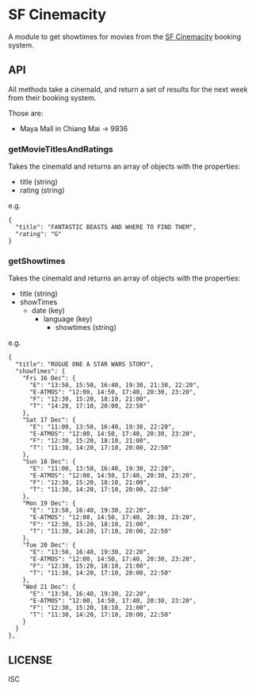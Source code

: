 # SF Cinemacity

A module to get showtimes for movies from the [SF Cinemacity](sfcinemacity.com) booking system.

## API

All methods take a cinemaId, and return a set of results for the next week from their booking system.

Those are:
- Maya Mall in Chiang Mai -> 9936

### getMovieTitlesAndRatings

Takes the cinemaId and returns an array of objects with the properties:

- title (string)
- rating (string)

e.g.
```
{
  "title": "FANTASTIC BEASTS AND WHERE TO FIND THEM",
  "rating": "G"
}
```

### getShowtimes

Takes the cinemaId and returns an array of objects with the properties:

- title (string)
- showTimes
  - date (key)
    - language (key)
      - showtimes (string)

e.g.
```
{
  "title": "ROGUE ONE A STAR WARS STORY",
  "showTimes": {
    "Fri 16 Dec": {
      "E": "13:50, 15:50, 16:40, 19:30, 21:30, 22:20",
      "E-ATMOS": "12:00, 14:50, 17:40, 20:30, 23:20",
      "F": "12:30, 15:20, 18:10, 21:00",
      "T": "14:20, 17:10, 20:00, 22:50"
    },
    "Sat 17 Dec": {
      "E": "11:00, 13:50, 16:40, 19:30, 22:20",
      "E-ATMOS": "12:00, 14:50, 17:40, 20:30, 23:20",
      "F": "12:30, 15:20, 18:10, 21:00",
      "T": "11:30, 14:20, 17:10, 20:00, 22:50"
    },
    "Sun 18 Dec": {
      "E": "11:00, 13:50, 16:40, 19:30, 22:20",
      "E-ATMOS": "12:00, 14:50, 17:40, 20:30, 23:20",
      "F": "12:30, 15:20, 18:10, 21:00",
      "T": "11:30, 14:20, 17:10, 20:00, 22:50"
    },
    "Mon 19 Dec": {
      "E": "13:50, 16:40, 19:30, 22:20",
      "E-ATMOS": "12:00, 14:50, 17:40, 20:30, 23:20",
      "F": "12:30, 15:20, 18:10, 21:00",
      "T": "11:30, 14:20, 17:10, 20:00, 22:50"
    },
    "Tue 20 Dec": {
      "E": "13:50, 16:40, 19:30, 22:20",
      "E-ATMOS": "12:00, 14:50, 17:40, 20:30, 23:20",
      "F": "12:30, 15:20, 18:10, 21:00",
      "T": "11:30, 14:20, 17:10, 20:00, 22:50"
    },
    "Wed 21 Dec": {
      "E": "13:50, 16:40, 19:30, 22:20",
      "E-ATMOS": "12:00, 14:50, 17:40, 20:30, 23:20",
      "F": "12:30, 15:20, 18:10, 21:00",
      "T": "11:30, 14:20, 17:10, 20:00, 22:50"
    }
  }
},
```

## LICENSE
ISC
